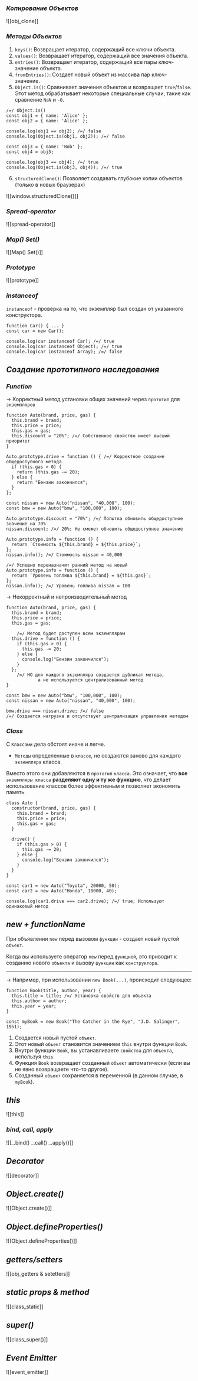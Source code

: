 ### _Копирование Объектов_

![[obj_clone]]

### _Методы Объектов_

1. `keys()`: Возвращает итератор, содержащий все ключи объекта.
2. `values()`: Возвращает итератор, содержащий все значения объекта.
3. `entries()`: Возвращает итератор, содержащий все пары ключ-значение объекта.
4. `fromEntries()`: Создает новый объект из массива пар ключ-значение.
5. `Object.is()`: Сравнивает значения объектов и возвращает `true`/`false`. Этот метод обрабатывает некоторые специальные случаи, такие как сравнение `NaN` и `-0`.

```
/=/ Object.is()
const obj1 = { name: 'Alice' };
const obj2 = { name: 'Alice' };

console.log(obj1 == obj2); /=/ false
console.log(Object.is(obj1, obj2)); /=/ false

const obj3 = { name: 'Bob' };
const obj4 = obj3;

console.log(obj3 == obj4); /=/ true
console.log(Object.is(obj3, obj4)); /=/ true
```

6. `structuredClone()`: Позволяет создавать глубокие копии объектов (только в новых браузерах)

![[window.structuredClone()]]

### _Spread-operator_

![[spread-operator]]

### _Map() Set()_

![[Map() Set()]]

### _Prototype_

![[prototype]]

### _instanceof_

`instanceof` - проверка на то, что экземпляр был создан от указанного конструктора.

```
function Car() { ... }
const car = new Car();

console.log(car instanceof Car); /=/ true
console.log(car instanceof Object); /=/ true
console.log(car instanceof Array); /=/ false
```

## _Создание прототипного наследования_

### _Function_

-> Корректный метод установки общих значений через `прототип` для `экземпляров`
```
function Auto(brand, price, gas) {
  this.brand = brand;
  this.price = price;
  this.gas = gas;
  this.discount = "20%"; /=/ Собственное свойство имеет высший приоритет
}

Auto.prototype.drive = function () { /=/ Корректное создание общедоступного метода
  if (this.gas > 0) {
    return (this.gas -= 20);
  } else {
    return "Бензин закончился";
  }
};

const nissan = new Auto("nissan", "40,000", 100);
const bmw = new Auto("bmw", "100,000", 100);

Auto.prototype.discount = "70%"; /=/ Попытка обновить общедоступное значение на 70%
nissan.discount; /=/ 20%; Не сможет обновить общедоступное значение

Auto.prototype.info = function () {
  return `Стоимость ${this.brand} = ${this.price}`;
};
nissan.info(); /=/ Стоимость nissan = 40,000

/=/ Успешно переназначит ранний метод на новый
Auto.prototype.info = function () {
  return `Уровень топлива ${this.brand} = ${this.gas}`;
};
nissan.info(); /=/ Уровень топлива nissan = 100
```

-> Некорректный и непроизводительный метод
```
function Auto(brand, price, gas) {
  this.brand = brand;
  this.price = price;
  this.gas = gas;

	/=/ Метод будет доступен всем экземплярам
  this.drive = function () {
    if (this.gas > 0) {
      this.gas -= 20;
    } else {
      console.log("Бензин закончился");
    }
  };
	/=/ НО для каждого экземпляра создается дубликат метода,
			а не используется централизованный метод
}

const bmw = new Auto("bmw", "100,000", 100);
const nissan = new Auto("nissan", "40,000", 100);

bmw.drive === nissan.drive; /=/ false
/=/ Создается нагрузка и отсутствует централизация управления методом
```
### _Class_

С `Классами` дела обстоят иначе и легче.
- `Методы` определенные в `классе`, не создаются заново для каждого `экземпляра` класса. 

Вместо этого они добавляются в `прототип` `класса`. 
Это означает, что **все** `экземпляры класса` **разделяют одну и ту же функцию**, что делает использование классов более эффективным и позволяет экономить память.

```
class Auto {
  constructor(brand, price, gas) {
    this.brand = brand;
    this.price = price;
    this.gas = gas;
  }

  drive() {
    if (this.gas > 0) {
      this.gas -= 20;
    } else {
      console.log("Бензин закончился");
    }
  }
}

const car1 = new Auto("Toyota", 20000, 50);
const car2 = new Auto("Honda", 18000, 40);

console.log(car1.drive === car2.drive); /=/ true; Используют одинаковый метод
```

## _new + functionName_

При объявлении `new` перед вызовом `функции` - создает новый пустой `объект`.

Когда вы используете оператор `new` перед `функцией`, это приводит к созданию нового `объекта` и вызову `функции` как `конструктора`. 

---
-> Например, при использовании `new Book(...)`, происходит следующее:

```
function Book(title, author, year) {
  this.title = title; /=/ Установка свойств для объекта
  this.author = author;
  this.year = year;
}

const myBook = new Book("The Catcher in the Rye", "J.D. Salinger", 1951);
```

1. Создается новый пустой `объект`.
2. Этот новый `объект` становится значением `this` внутри функции `Book`.
3. Внутри функции `Book`, вы устанавливаете `свойства` для `объекта`, используя `this`.
4. Функция `Book` возвращает созданный `объект` автоматически (если вы не явно возвращаете что-то другое).
5. Созданный `объект` сохраняется в переменной (в данном случае, в `myBook`).

## _this_

![[this]]

### _bind, call, apply_

![[_.bind() _.call() _.apply()]]

## _Decorator_

![[decorator]]

## _Object.create()_

![[Object.create()]]

## _Object.defineProperties()_

![[Object.defineProperties()]]

## _getters/setters_

![[obj_getters & setetters]]

## _static props & method_

![[class_static]]

## _super()_

![[class_super()]]
## _Event Emitter_

![[event_emitter]]